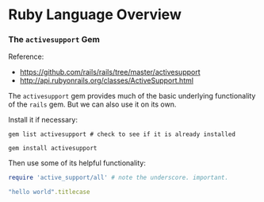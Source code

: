 # Ruby Language Overview

### The `activesupport` Gem

Reference:

  + https://github.com/rails/rails/tree/master/activesupport
  + http://api.rubyonrails.org/classes/ActiveSupport.html

The `activesupport` gem provides much of the basic underlying functionality of the `rails` gem. But we can also use it on its own.

Install it if necessary:

```shell
gem list activesupport # check to see if it is already installed

gem install activesupport
```

Then use some of its helpful functionality:

```ruby
require 'active_support/all' # note the underscore. important.

"hello world".titlecase
```
